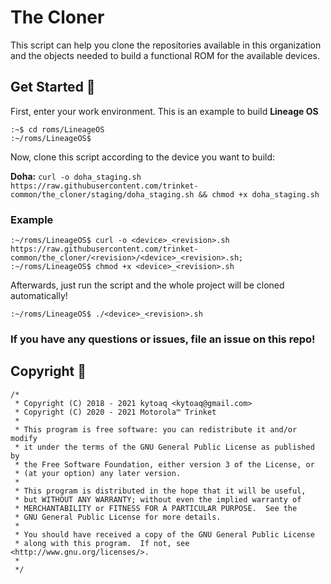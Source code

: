 # The Cloner

This script can help you clone the repositories available in this organization and the objects needed to build a functional ROM for the available devices.

## Get Started 🚀

First, enter your work environment. This is an example to build <b> Lineage OS </b>
```
:~$ cd roms/LineageOS
:~/roms/LineageOS$
```

Now, clone this script according to the device you want to build:

<b>Doha:</b> `curl -o doha_staging.sh https://raw.githubusercontent.com/trinket-common/the_cloner/staging/doha_staging.sh && chmod +x doha_staging.sh `

### Example
```
:~/roms/LineageOS$ curl -o <device>_<revision>.sh https://raw.githubusercontent.com/trinket-common/the_cloner/<revision>/<device>_<revision>.sh;
:~/roms/LineageOS$ chmod +x <device>_<revision>.sh
```

Afterwards, just run the script and the whole project will be cloned automatically!
```
:~/roms/LineageOS$ ./<device>_<revision>.sh
```

### If you have any questions or issues, file an issue on this repo!

## Copyright 📄
```
/*
 * Copyright (C) 2018 - 2021 kytoaq <kytoaq@gmail.com>
 * Copyright (C) 2020 - 2021 Motorola™ Trinket
 *
 * This program is free software: you can redistribute it and/or modify
 * it under the terms of the GNU General Public License as published by
 * the Free Software Foundation, either version 3 of the License, or
 * (at your option) any later version.
 *
 * This program is distributed in the hope that it will be useful,
 * but WITHOUT ANY WARRANTY; without even the implied warranty of
 * MERCHANTABILITY or FITNESS FOR A PARTICULAR PURPOSE.  See the
 * GNU General Public License for more details.
 *
 * You should have received a copy of the GNU General Public License
 * along with this program.  If not, see <http://www.gnu.org/licenses/>.
 *
 */
```
